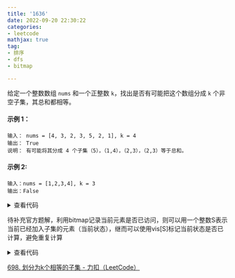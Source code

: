 ```yaml
---
title: '1636'
date: 2022-09-20 22:30:22
categories:
- leetcode
mathjax: true
tag:
- 排序
- dfs
- bitmap

---
```


给定一个整数数组 `nums` 和一个正整数 `k`，找出是否有可能把这个数组分成 `k` 个非空子集，其总和都相等。

#### 示例 1：

```
输入： nums = [4, 3, 2, 3, 5, 2, 1], k = 4
输出： True
说明： 有可能将其分成 4 个子集（5），（1,4），（2,3），（2,3）等于总和。
```
#### 示例 2:
```
输入：nums = [1,2,3,4], k = 3
输出：False
```

<details><summary>查看代码</summary><pre><code>
class Solution {
    int gk;
    int avg;
    int n;
    bool dfs(int idx, int cur, int cnt, vector<bool> &visited, vector<int>& nums) {
        if (cur == avg) {
            return dfs(0, 0, cnt + 1, visited, nums);
        }
        // 因为各分组的和与原数组相等，到这所有元素必然已使用
        if (cnt == gk) {
            return true;
        }
        // 从大到小搜索
        for (int i = idx; i < n; i++) {
            if (cur + nums[i] > avg) continue;
            if (visited[i] == true) continue;
            visited[i] = true;
            if (dfs(i + 1, cur + nums[i], cnt, visited, nums)) {
                return true;
            }
            visited[i] = false;
            if (cur == 0) return false; // 当前最大单个元素无法加入任何子集，此种方案false
        }
        return false;
    }
public:
    bool canPartitionKSubsets(vector<int>& nums, int k) {
        n = nums.size();
        gk = k;
        int sum = accumulate(nums.begin(), nums.end(), 0);
        if (sum % k != 0) return false;
        avg = sum / k;
        sort(nums.begin(), nums.end(), greater<int>());
        vector<bool> visited(n, false);
        return dfs(0, 0, 0, visited, nums);
    }
};
</code></pre></details>

待补充官方题解，利用bitmap记录当前元素是否已访问，则可以用一个整数S表示当前已经加入子集的元素（当前状态），继而可以使用vis[S]标记当前状态是否已计算，避免重复计算


<details><summary>查看代码</summary><pre><code>
class Solution {

  int gk;

  int avg;

  int n;

  bool dfs(int s, int cur, vector<bool> &visited, const vector<int>& nums) {

​    if (cur == avg) cur = 0;

​    if (s == 0) return true;

​    if (!visited[s]) return false;

​    

​    visited[s] = false;

​    for (int i = 0; i < n; i++) {

​      if (cur + nums[i] > avg) break;

​      if (s >> i& 1)

​        if (dfs(s ^ (1 << i), cur + nums[i], visited, nums)) return true;

​    }

​    return false;

  }

public:

  bool canPartitionKSubsets(vector<int>& nums, int k) {

​    n = nums.size();

​    gk = k;

​    int sum = accumulate(nums.begin(), nums.end(), 0);

​    if (sum % k != 0) return false;

​    avg = sum / k;

​    sort(nums.begin(), nums.end());

​    vector<bool> visited(1 << n, true);

​    return dfs((1 << n) - 1, 0, visited, nums);

  }

};
</code></pre></details>

[698. 划分为k个相等的子集 - 力扣（LeetCode）](https://leetcode.cn/problems/partition-to-k-equal-sum-subsets/)